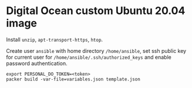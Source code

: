 # Digital Ocean custom Ubuntu 20.04 image

Install `unzip`, `apt-transport-https`, `htop`.

Create user `ansible` with home directory `/home/ansible`, set ssh public key for current user
for `/home/ansible/.ssh/authorized_keys` and enable password authentication.

```shell script
export PERSONAL_DO_TOKEN=<token>
packer build -var-file=variables.json template.json
```